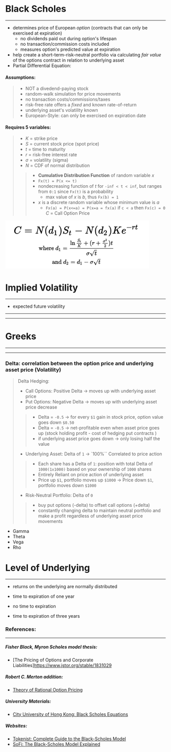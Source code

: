 # **Black Scholes**
---
- determines price of European *option* (contracts that can only be exercised at expiration)
    - no dividends paid out during option's lifespan
    - no transaction/commission costs included 
    - measures option's predicted value at expiration
- help create a short-term-risk-neutral portfolio via calculating *fair value* of the options contract in relation to underlying asset 
- Partial Differential Equation: 

#### Assumptions: 
> - NOT a divedend-paying stock 
> - random-walk simulation for price movements 
> - no transaction costs/commissions/taxes
> - risk-free rate offers a *fixed* and known rate-of-return 
> - underlying asset's volatility known 
> - European-Style: can only be exercised on expiration date 

#### Requires 5 variables:
> - *K* = strike price
> - *S* = current stock price (spot price)
> - *t* = time to maturity
> - *r* = risk-free interest rate 
> - *σ* = volatility (sigma)
> - *N* = CDF of normal distribution 
>>    - **Cumulative Distribution Function** of random variable *x*
>>    - `Fx(t) = P(x <= t)`
>>    - nondecreasing function of *t* for `-inf < t < inf`, but ranges from `0:1` since `Fx(t)` is a probability
>>        - max value of *x* is *b*, thus `Fx(b) = 1`
>>    - *x* is a discrete random variable whose minimum value is *a*
>>        - `Fx(a) = P(x<=a) = P(x=a = fx(a)` if `c < a` then `Fx(c) = 0`
> *C* = Call Option Price 

![BlackScholesFormula](data/black_scholes_formula.png)



# **Implied Volatility**
---
- expected future volatility 


---
---
# **Greeks**
---
---
### Delta: correlation between the option price and underlying asset price (Volatility)
> Delta Hedging: 
> - Call Options: Positive Delta -> moves up with underlying asset price 
> - Put Options: Negative Delta -> moves up with underlying asset price decrease 
>> - Delta = `-0.5` -> for every `$1` gain in stock price, option value goes down `$0.50`
>> - Delta = `-0.5` -> net-profitable even when asset price goes up (stock holding profit - cost of hedging put contracts )
>> - if underlying asset price goes down -> only losing half the value 
> - Underlying Asset: Delta of `1` -> `100%`` Correlated to price action 
>> - Each share has a Delta of `1`: position with total Delta of `1000(1x1000)` based on your ownership of `1000` shares
>> - Entirely Reliant on price action of underlying asset 
>> - Price up `$1`, portfolio moves up `$1000` -> Price down `$1`, portfolio moves down `$1000`
> - Risk-Neutral Portfolio: Delta of `0`
>> - buy put options (-delta) to offset call options (+delta)
>> - constantly changing delta to maintain neutral portfolio and make a profit regardless of underlying asset price movements 
- Gamma
- Theta
- Vega
- Rho



# **Level of Underlying**
---
- returns on the underlying are normally distributed 

- time to expiration of one year
- no time to expiration 
- time to expiration of three years 






### References: 
---
##### Fisher Black, Myron Scholes model thesis: 
- [The Pricing of Options and Corporate Liabilities]https://www.jstor.org/stable/1831029

##### Robert C. Merton addition: 
- [Theory of Rational Option Pricing](https://www-jstor-org.i.ezproxy.nypl.org/stable/3003143?searchText=%22Theory+of+Rational+Option+Pricing%22&searchUri=%2Faction%2FdoBasicSearch%3FQuery%3D%25E2%2580%259CTheory%2Bof%2BRational%2BOption%2BPricing%25E2%2580%259D%26so%3Drel&ab_segments=0%2Fbasic_phrase_search%2Fcontrol&refreqid=fastly-default%3Ae82e4a7d53e2c0435fbebd8be045a80e&seq=1)

##### University Materials: 
- [City University of Hong Kong: Black Scholes Equations](https://www.math.cuhk.edu.hk/~rchan/teaching/math4210/chap08.pdf)


##### Websites: 
- [Tokenist: Complete Guide to the Black-Scholes Model](https://tokenist.com/investing/black-scholes-model/)
- [SoFi: The Black-Scholes Model Explained](https://www.sofi.com/learn/content/what-is-the-black-scholes-model/)





  
    